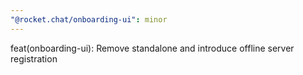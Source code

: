 ```yaml
---
"@rocket.chat/onboarding-ui": minor
---
```


feat(onboarding-ui): Remove standalone and introduce offline server registration
